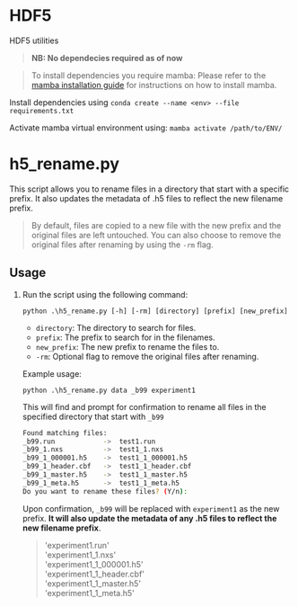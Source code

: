 # HDF5

HDF5 utilities

> **NB: No dependecies required as of now**

> To install dependencies you require mamba:
Please refer to the [mamba installation guide](https://mamba.readthedocs.io/en/latest/installation/mamba-installation.html) for instructions on how to install mamba.

Install dependencies using
`conda create --name <env> --file requirements.txt`

Activate mamba virtual environment using: `mamba activate /path/to/ENV/`

# h5_rename.py

This script allows you to rename files in a directory that start with a specific prefix. It also updates the metadata of .h5 files to reflect the new filename prefix.

> By default, files are copied to a new file with the new prefix and the original files are left untouched. You can also choose to remove the original files after renaming by using the `-rm` flag.

## Usage

1. Run the script using the following command:

    `
    python .\h5_rename.py [-h] [-rm] [directory] [prefix] [new_prefix]
    `

    - `directory`: The directory to search for files.
    - `prefix`: The prefix to search for in the filenames.
    - `new_prefix`: The new prefix to rename the files to.
    - `-rm`: Optional flag to remove the original files after renaming.

    Example usage:

    `
    python .\h5_rename.py data _b99 experiment1
    `

    This will find and prompt for confirmation to rename all files in the specified directory that start with `_b99` 
    
    ```bash
    Found matching files:
    _b99.run            ->  test1.run
    _b99_1.nxs          ->  test1_1.nxs
    _b99_1_000001.h5    ->  test1_1_000001.h5
    _b99_1_header.cbf   ->  test1_1_header.cbf
    _b99_1_master.h5    ->  test1_1_master.h5
    _b99_1_meta.h5      ->  test1_1_meta.h5
    Do you want to rename these files? (Y/n): 
    ````
    
    Upon confirmation, `_b99` will be replaced with `experiment1` as the new prefix. **It will also update the metadata of any .h5 files to reflect the new filename prefix**.

    > 'experiment1.run'<br>
    > 'experiment1_1.nxs'<br>
    > 'experiment1_1_000001.h5'<br>
    > 'experiment1_1_header.cbf'<br>
    > 'experiment1_1_master.h5'<br>
    > 'experiment1_1_meta.h5'<br>
